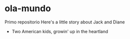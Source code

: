 # ola-mundo
Primo repositorio
Here's a little story about Jack and Diane
* Two American kids, growin' up in the heartland
